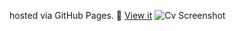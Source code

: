 hosted via GitHub Pages.
🔗 [View it](https://augusthugmark.github.io/cv)
![Cv Screenshot](./assets/screenshotCv.png)
